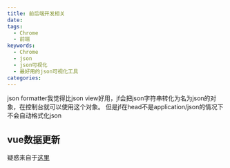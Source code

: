 ```yaml
---
title: 前后端开发相关
date:
tags:
  - Chrome
  - 前端
keywords:
  - Chrome
  - json
  - json可视化
  - 最好用的json可视化工具
categories:
---
```

json formatter我觉得比json view好用，jf会把json字符串转化为名为json的对象，在控制台就可以使用这个对象。
但是jf在head不是application/json的情况下不会自动格式化json
## vue数据更新
疑惑来自于[这里](https://github.com/lakb248/vue-ip-input/blob/master/src/vue-ip-input.vue#L104)
